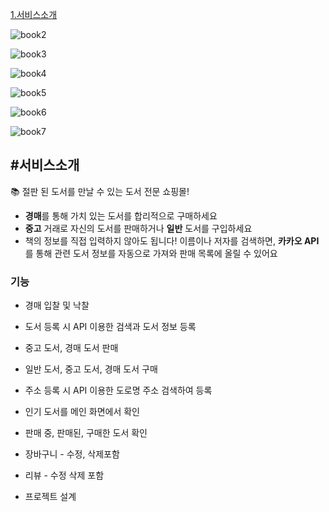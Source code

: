 [1.서비스소개](#서비스소개)


![book2](https://github.com/chaney1475/Booktion/assets/86292444/5441cfc2-5e33-4302-b575-18656a93930d)

![book3](https://github.com/chaney1475/Booktion/assets/86292444/38b6e64c-acc8-49d6-b9ec-02b0740690d7)

![book4](https://github.com/chaney1475/Booktion/assets/86292444/ca3183c4-943a-4f2f-aaf7-010674da77fc)

![book5](https://github.com/chaney1475/Booktion/assets/86292444/c77004ff-c523-43b4-bfed-02943f036673)


![book6](https://github.com/chaney1475/Booktion/assets/86292444/e9b13ade-f73f-4f38-ad50-3f6e2149032a)

![book7](https://github.com/chaney1475/Booktion/assets/86292444/8ad2ac92-b26a-4c71-8418-d4c3a77f8b5d)

#서비스소개
---

📚 절판 된 도서를 만날 수 있는 도서 전문 쇼핑몰!

- **경매**를 통해 가치 있는 도서를 합리적으로 구매하세요
- **중고** 거래로 자신의 도서를 판매하거나 **일반** 도서를 구입하세요
- 책의 정보를 직접 입력하지 않아도 됩니다! 이름이나 저자를 검색하면,
**카카오 API**를 통해 관련 도서 정보를 자동으로 가져와 판매 목록에 올릴 수 있어요

### 기능

- 경매 입찰 및 낙찰
- 도서 등록 시 API 이용한 검색과 도서 정보 등록
- 중고 도서, 경매 도서 판매
- 일반 도서, 중고 도서, 경매 도서 구매
- 주소 등록 시 API 이용한 도로명 주소 검색하여 등록
- 인기 도서를 메인 화면에서 확인
- 판매 중, 판매된, 구매한 도서 확인
- 장바구니 - 수정, 삭제포함
- 리뷰 - 수정 삭제 포함

- 프로젝트 설계
